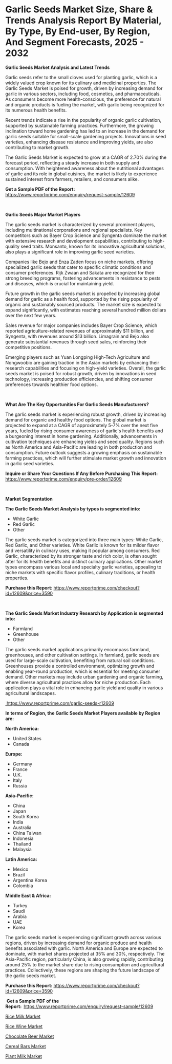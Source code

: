 <p><h1>Garlic Seeds Market Size, Share & Trends Analysis Report By Material, By Type, By End-user, By Region, And Segment Forecasts, 2025 - 2032</h1></p><p><strong>Garlic Seeds Market Analysis and Latest Trends</strong></p>
<p><p>Garlic seeds refer to the small cloves used for planting garlic, which is a widely valued crop known for its culinary and medicinal properties. The Garlic Seeds Market is poised for growth, driven by increasing demand for garlic in various sectors, including food, cosmetics, and pharmaceuticals. As consumers become more health-conscious, the preference for natural and organic products is fueling the market, with garlic being recognized for its numerous health benefits.</p><p>Recent trends indicate a rise in the popularity of organic garlic cultivation, supported by sustainable farming practices. Furthermore, the growing inclination toward home gardening has led to an increase in the demand for garlic seeds suitable for small-scale gardening projects. Innovations in seed varieties, enhancing disease resistance and improving yields, are also contributing to market growth.</p><p>The Garlic Seeds Market is expected to grow at a CAGR of 2.70% during the forecast period, reflecting a steady increase in both supply and consumption. With heightened awareness about the nutritional advantages of garlic and its role in global cuisines, the market is likely to experience sustained interest from farmers, retailers, and consumers alike.</p></p>
<p><strong>Get a Sample PDF of the Report:&nbsp;</strong> <a href="https://www.reportprime.com/enquiry/request-sample/12609?utm_campaign=1131&utm_medium=2&utm_source=Github&utm_content=ia&utm_term=19032025&utm_id=garlic-seeds">https://www.reportprime.com/enquiry/request-sample/12609</a></p>
<p>&nbsp;</p>
<p><strong>Garlic Seeds Major Market Players</strong></p>
<p><p>The garlic seeds market is characterized by several prominent players, including multinational corporations and regional specialists. Key competitors such as Bayer Crop Science and Syngenta dominate the market with extensive research and development capabilities, contributing to high-quality seed traits. Monsanto, known for its innovative agricultural solutions, also plays a significant role in improving garlic seed varieties.</p><p>Companies like Bejo and Enza Zaden focus on niche markets, offering specialized garlic seeds that cater to specific climatic conditions and consumer preferences. Rijk Zwaan and Sakata are recognized for their strong breeding programs, fostering advancements in resistance to pests and diseases, which is crucial for maintaining yield.</p><p>Future growth in the garlic seeds market is propelled by increasing global demand for garlic as a health food, supported by the rising popularity of organic and sustainably sourced products. The market size is expected to expand significantly, with estimates reaching several hundred million dollars over the next few years.</p><p>Sales revenue for major companies includes Bayer Crop Science, which reported agriculture-related revenues of approximately $11 billion, and Syngenta, with revenues around $13 billion. Limagrain and Bejo also generate substantial revenues through seed sales, reinforcing their competitive positions. </p><p>Emerging players such as Yuan Longping High-Tech Agriculture and Nongwoobio are gaining traction in the Asian markets by enhancing their research capabilities and focusing on high-yield varieties. Overall, the garlic seeds market is poised for robust growth, driven by innovations in seed technology, increasing production efficiencies, and shifting consumer preferences towards healthier food options.</p></p>
<p>&nbsp;</p>
<p><strong>What Are The Key Opportunities For Garlic Seeds Manufacturers?</strong></p>
<p><p>The garlic seeds market is experiencing robust growth, driven by increasing demand for organic and healthy food options. The global market is projected to expand at a CAGR of approximately 5-7% over the next five years, fueled by rising consumer awareness of garlic's health benefits and a burgeoning interest in home gardening. Additionally, advancements in cultivation techniques are enhancing yields and seed quality. Regions such as North America and Asia-Pacific are leading in both production and consumption. Future outlook suggests a growing emphasis on sustainable farming practices, which will further stimulate market growth and innovation in garlic seed varieties.</p></p>
<p><strong>Inquire or Share Your Questions If Any Before Purchasing This Report:</strong> <a href="https://www.reportprime.com/enquiry/pre-order/12609?utm_campaign=1131&utm_medium=2&utm_source=Github&utm_content=ia&utm_term=19032025&utm_id=garlic-seeds">https://www.reportprime.com/enquiry/pre-order/12609</a></p>
<p>&nbsp;</p>
<p><strong>Market Segmentation</strong></p>
<p><strong>The Garlic Seeds Market Analysis by types is segmented into:</strong></p>
<p><ul><li>White Garlic</li><li>Red Garlic</li><li>Other</li></ul></p>
<p><p>The garlic seeds market is categorized into three main types: White Garlic, Red Garlic, and Other varieties. White Garlic is known for its milder flavor and versatility in culinary uses, making it popular among consumers. Red Garlic, characterized by its stronger taste and rich color, is often sought after for its health benefits and distinct culinary applications. Other market types encompass various local and specialty garlic varieties, appealing to niche markets with specific flavor profiles, culinary traditions, or health properties.</p></p>
<p><strong>Purchase this Report:&nbsp;</strong><a href="https://www.reportprime.com/checkout?id=12609&price=3590&utm_campaign=1131&utm_medium=2&utm_source=Github&utm_content=ia&utm_term=19032025&utm_id=garlic-seeds">https://www.reportprime.com/checkout?id=12609&price=3590</a></p>
<p>&nbsp;</p>
<p><strong>The Garlic Seeds Market Industry Research by Application is segmented into:</strong></p>
<p><ul><li>Farmland</li><li>Greenhouse</li><li>Other</li></ul></p>
<p><p>The garlic seeds market applications primarily encompass farmland, greenhouses, and other cultivation settings. In farmland, garlic seeds are used for large-scale cultivation, benefiting from natural soil conditions. Greenhouses provide a controlled environment, optimizing growth and enabling year-round production, which is essential for meeting consumer demand. Other markets may include urban gardening and organic farming, where diverse agricultural practices allow for niche production. Each application plays a vital role in enhancing garlic yield and quality in various agricultural landscapes.</p></p>
<p><a href="https://www.reportprime.com/garlic-seeds-r12609?utm_campaign=1131&utm_medium=2&utm_source=Github&utm_content=ia&utm_term=19032025&utm_id=garlic-seeds">&nbsp;https://www.reportprime.com/garlic-seeds-r12609</a></p>
<p><strong>In terms of Region, the Garlic Seeds Market Players available by Region are:</strong></p>
<p>
    <p> <strong> North America: </strong>
        <ul>
            <li>United States</li>
            <li>Canada</li>
        </ul>
        </p> 
    <p> <strong> Europe: </strong>
        <ul>
            <li>Germany</li>
            <li>France</li>
            <li>U.K.</li>
            <li>Italy</li>
            <li>Russia</li>
        </ul>
        </p> 
    <p> <strong> Asia-Pacific: </strong>
        <ul>
            <li>China</li>
            <li>Japan</li>
            <li>South Korea</li>
            <li>India</li>
            <li>Australia</li>
            <li>China Taiwan</li>
            <li>Indonesia</li>
            <li>Thailand</li>
            <li>Malaysia</li>
        </ul>
        </p> 
    <p> <strong> Latin America: </strong>
        <ul>
            <li>Mexico</li>
            <li>Brazil</li>
            <li>Argentina Korea</li>
            <li>Colombia</li>
        </ul>
        </p> 
    <p> <strong> Middle East & Africa: </strong>
        <ul>
            <li>Turkey</li>
            <li>Saudi</li>
            <li>Arabia</li>
            <li>UAE</li>
            <li>Korea</li>
        </ul>
    </p>
    </p>
<p><p>The garlic seeds market is experiencing significant growth across various regions, driven by increasing demand for organic produce and health benefits associated with garlic. North America and Europe are expected to dominate, with market shares projected at 35% and 30%, respectively. The Asia-Pacific region, particularly China, is also growing rapidly, contributing around 25% to the market share due to rising consumption and agricultural practices. Collectively, these regions are shaping the future landscape of the garlic seeds market.</p></p>
<p><strong>Purchase this Report: </strong><a href="https://www.reportprime.com/checkout?id=12609&price=3590&utm_campaign=1131&utm_medium=2&utm_source=Github&utm_content=ia&utm_term=19032025&utm_id=garlic-seeds">https://www.reportprime.com/checkout?id=12609&price=3590</a></p>
<p>&nbsp;<strong>Get a Sample PDF of the Report:&nbsp;&nbsp;</strong><a href="https://www.reportprime.com/enquiry/request-sample/12609?utm_campaign=1131&utm_medium=2&utm_source=Github&utm_content=ia&utm_term=19032025&utm_id=garlic-seeds">https://www.reportprime.com/enquiry/request-sample/12609</a></p>
<p><strong></strong></p>
<p><p><a href="https://github.com/etapaqanee/Market-Research-Report-List-1/blob/main/rice-milk-market.md?utm_campaign=1131&utm_medium=2&utm_source=Github&utm_content=ia&utm_term=19032025&utm_id=garlic-seeds">Rice Milk Market</a></p><p><a href="https://github.com/leptouwrites/Market-Research-Report-List-1/blob/main/rice-wine-market.md?utm_campaign=1131&utm_medium=2&utm_source=Github&utm_content=ia&utm_term=19032025&utm_id=garlic-seeds">Rice Wine Market</a></p><p><a href="https://github.com/wilzeryammy/Market-Research-Report-List-1/blob/main/chocolate-beer-market.md?utm_campaign=1131&utm_medium=2&utm_source=Github&utm_content=ia&utm_term=19032025&utm_id=garlic-seeds">Chocolate Beer Market</a></p><p><a href="https://github.com/firdwsermald/Market-Research-Report-List-1/blob/main/cereal-bars-market.md?utm_campaign=1131&utm_medium=2&utm_source=Github&utm_content=ia&utm_term=19032025&utm_id=garlic-seeds">Cereal Bars Market</a></p><p><a href="https://github.com/sphaabrose/Market-Research-Report-List-1/blob/main/plant-milk-market.md?utm_campaign=1131&utm_medium=2&utm_source=Github&utm_content=ia&utm_term=19032025&utm_id=garlic-seeds">Plant Milk Market</a></p></p>
